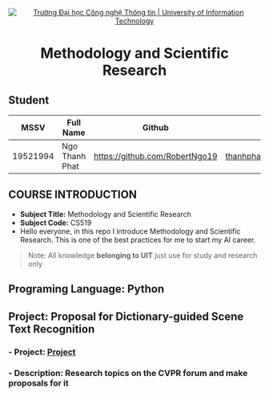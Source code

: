 <!-- Banner -->
<p align="center">
  <a href="https://www.uit.edu.vn/" title="Trường Đại học Công nghệ Thông tin" style="border: none;">
    <img src="https://i.imgur.com/WmMnSRt.png" alt="Trường Đại học Công nghệ Thông tin | University of Information Technology">
  </a>
</p>
<h1 align="center"><b>Methodology and Scientific Research</b></h>

## Student
 MSSV          | Full Name             | Github                    | Email                   |
 ------------- | ---------------------- |---------------------------|------------------------- 
 19521994      | Ngo Thanh Phat        |https://github.com/RobertNgo19  |thanhphat352@gmail.com   |
 
 ## COURSE INTRODUCTION
* **Subject Title:** Methodology and Scientific Research
* **Subject Code:** CS519
*  Hello everyone, in this repo I introduce Methodology and Scientific Research. This is one of the best practices for me to start my AI career.
> Note: All knowledge **belonging to UIT** just use for study and research only

 ## Programing Language: Python
 ## Project: Proposal for Dictionary-guided Scene Text Recognition
 
 ### - Project: [Project](https://github.com/RobertNgo19/Methodology-and-Scientific-Researc_Subject/tree/main/Project)
 ### - Description: Research topics on the CVPR forum and make proposals for it

